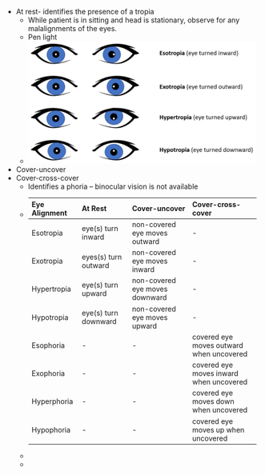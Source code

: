 - At rest- identifies the presence of a tropia
	- While patient is in sitting and head is stationary, observe for any malalignments of the eyes.
	- Pen light
	- ![image.png](../assets/image_1639586349446_0.png)
- Cover-uncover
- Cover-cross-cover
	- Identifies a phoria – binocular vision is not available
	- |Eye Alignment     | At Rest | Cover-uncover | Cover-cross-cover |
	  | ----------- | ----------- | --------|  --------| 
	  | Esotropia     | eye(s) turn inward   | non-covered eye moves outward | -| 
	  | Exotropia  | eyes(s) turn outward   | non-covered eye moves inward | -| 
	  | Hypertropia| eye(s) turn upward   | non-covered eye moves downward | - | 
	  |Hypotropia| eye(s) turn downward   | non-covered eye moves upward | -| 
	  | Esophoria     | - | -|  covered eye moves outward when uncovered |
	  | Exophoria  | -   | -|  covered eye moves inward when uncovered |
	  | Hyperphoria| -   | - |  covered eye moves down when uncovered |
	  |Hypophoria| -  | -|  covered eye moves up when uncovered |
	-
	-